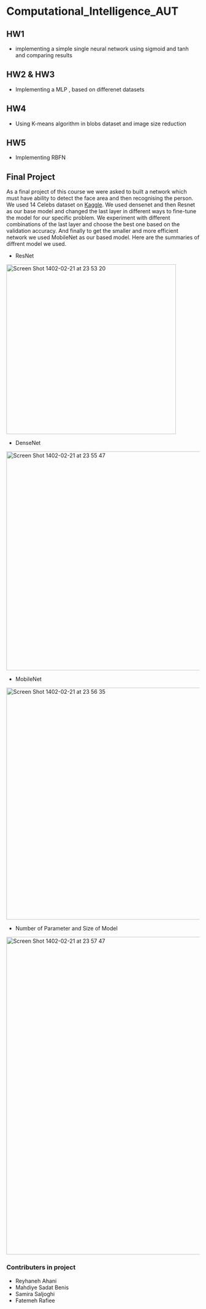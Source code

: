# Computational_Intelligence_AUT

## HW1
- implementing a simple single neural network using sigmoid and  tanh and comparing results

## HW2 & HW3 
- Implementing a MLP , based on differenet datasets

## HW4 
 - Using K-means algorithm in blobs dataset and image size reduction 

## HW5 
 - Implementing RBFN 

## Final Project
As a final project of this course we were asked to built a network which must have ability to detect the face area and then recognising the person. We used 14 Celebs dataset on [Kaggle](https://www.kaggle.com/datasets/danupnelson/14-celebrity-faces-dataset). We used densenet and then Resnet as our base model and changed the last layer in different ways to fine-tune the model for our specific problem. We experiment with different combinations of the last layer and choose the best one based on the validation accuracy.
And finally to get the smaller and more efficient network we used MobileNet as our based model.
Here are the summaries of diffrent model we used.

- ResNet
<img width="442" alt="Screen Shot 1402-02-21 at 23 53 20" src="https://github.com/ReyhanehAhani/Computational_Intelligence_AUT/assets/88882191/4b864341-9311-4f16-85a1-745960e71c51">

- DenseNet
<img width="570" alt="Screen Shot 1402-02-21 at 23 55 47" src="https://github.com/ReyhanehAhani/Computational_Intelligence_AUT/assets/88882191/13cc8335-1c29-4e66-9da9-c336728efaa0">

- MobileNet
<img width="604" alt="Screen Shot 1402-02-21 at 23 56 35" src="https://github.com/ReyhanehAhani/Computational_Intelligence_AUT/assets/88882191/f7b7c6c9-8680-4761-8489-8c22ff7eb471">

- Number of Parameter and Size of Model
<img width="827" alt="Screen Shot 1402-02-21 at 23 57 47" src="https://github.com/ReyhanehAhani/Computational_Intelligence_AUT/assets/88882191/e4a41994-d391-4407-8837-eea43e39c98e">

### Contributers in project
- Reyhaneh Ahani
- Mahdiye Sadat Benis
- Samira Saljoghi
- Fatemeh Rafiee


 
